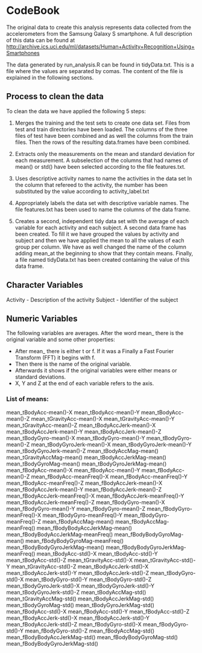 CodeBook
==================================================================

The original data to create this analysis represents data collected from 
the accelerometers from the Samsung Galaxy S smartphone. 
A full description of this data can be found at
http://archive.ics.uci.edu/ml/datasets/Human+Activity+Recognition+Using+Smartphones

The data generated by run_analysis.R can be found in tidyData.txt. This is a 
file where the values are separated by comas. The content of the file is 
explained in the following sections.

## Process to clean the data

To clean the data we have applied the following 5 steps:

1. Merges the training and the test sets to create one data set.
Files from test and train directories have been loaded. The columns of the three files of test have been combined 
and as well the columns from the train files. Then the rows of the resulting data.frames have been combined.

2. Extracts only the measurements on the mean and standard deviation for each measurement. 
A subselection of the columns that had names of mean() or std() have been selected according to the file features.txt.

3. Uses descriptive activity names to name the activities in the data set
In the column that refereed to the activity, the number has been substituted by the value according to activity_label.txt 

4. Appropriately labels the data set with descriptive variable names. 
The file features.txt has been used to name the columns of the data frame.

5. Creates a second, independent tidy data set with the average of each variable for each activity and each subject.
A second data frame has been created. To fill it we have grouped the values by activity and subject and then we
have applied the mean to all the values of each group per column. We have as well changed the name of the column
adding mean_at the beginning to show that they contain means. Finally, a file named tidyData.txt has been created
containing the value of this data frame.  

## Character Variables
Activity - Description of the activity
Subject - Identifier of the subject

## Numeric Variables

The following variables are averages. After the word mean_ there is the original
variable and some other properties:

- After mean_ there is either t or f. If it was a Finally a Fast Fourier 
Transform (FFT) it begins with f. 
- Then there is the name of the original variable. 
- Afterwards it shows if the original variables were either means or standard 
deviations. 
- X, Y and Z at the end of each variable refers to the axis.

### List of means:

mean_tBodyAcc-mean()-X
mean_tBodyAcc-mean()-Y
mean_tBodyAcc-mean()-Z
mean_tGravityAcc-mean()-X
mean_tGravityAcc-mean()-Y
mean_tGravityAcc-mean()-Z
mean_tBodyAccJerk-mean()-X
mean_tBodyAccJerk-mean()-Y
mean_tBodyAccJerk-mean()-Z
mean_tBodyGyro-mean()-X
mean_tBodyGyro-mean()-Y
mean_tBodyGyro-mean()-Z
mean_tBodyGyroJerk-mean()-X
mean_tBodyGyroJerk-mean()-Y
mean_tBodyGyroJerk-mean()-Z
mean_tBodyAccMag-mean()
mean_tGravityAccMag-mean()
mean_tBodyAccJerkMag-mean()
mean_tBodyGyroMag-mean()
mean_tBodyGyroJerkMag-mean()
mean_fBodyAcc-mean()-X
mean_fBodyAcc-mean()-Y
mean_fBodyAcc-mean()-Z
mean_fBodyAcc-meanFreq()-X
mean_fBodyAcc-meanFreq()-Y
mean_fBodyAcc-meanFreq()-Z
mean_fBodyAccJerk-mean()-X
mean_fBodyAccJerk-mean()-Y
mean_fBodyAccJerk-mean()-Z
mean_fBodyAccJerk-meanFreq()-X
mean_fBodyAccJerk-meanFreq()-Y
mean_fBodyAccJerk-meanFreq()-Z
mean_fBodyGyro-mean()-X
mean_fBodyGyro-mean()-Y
mean_fBodyGyro-mean()-Z
mean_fBodyGyro-meanFreq()-X
mean_fBodyGyro-meanFreq()-Y
mean_fBodyGyro-meanFreq()-Z
mean_fBodyAccMag-mean()
mean_fBodyAccMag-meanFreq()
mean_fBodyBodyAccJerkMag-mean()
mean_fBodyBodyAccJerkMag-meanFreq()
mean_fBodyBodyGyroMag-mean()
mean_fBodyBodyGyroMag-meanFreq()
mean_fBodyBodyGyroJerkMag-mean()
mean_fBodyBodyGyroJerkMag-meanFreq()
mean_tBodyAcc-std()-X
mean_tBodyAcc-std()-Y
mean_tBodyAcc-std()-Z
mean_tGravityAcc-std()-X
mean_tGravityAcc-std()-Y
mean_tGravityAcc-std()-Z
mean_tBodyAccJerk-std()-X
mean_tBodyAccJerk-std()-Y
mean_tBodyAccJerk-std()-Z
mean_tBodyGyro-std()-X
mean_tBodyGyro-std()-Y
mean_tBodyGyro-std()-Z
mean_tBodyGyroJerk-std()-X
mean_tBodyGyroJerk-std()-Y
mean_tBodyGyroJerk-std()-Z
mean_tBodyAccMag-std()
mean_tGravityAccMag-std()
mean_tBodyAccJerkMag-std()
mean_tBodyGyroMag-std()
mean_tBodyGyroJerkMag-std()
mean_fBodyAcc-std()-X
mean_fBodyAcc-std()-Y
mean_fBodyAcc-std()-Z
mean_fBodyAccJerk-std()-X
mean_fBodyAccJerk-std()-Y
mean_fBodyAccJerk-std()-Z
mean_fBodyGyro-std()-X
mean_fBodyGyro-std()-Y
mean_fBodyGyro-std()-Z
mean_fBodyAccMag-std()
mean_fBodyBodyAccJerkMag-std()
mean_fBodyBodyGyroMag-std()
mean_fBodyBodyGyroJerkMag-std()

